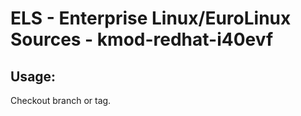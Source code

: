 # ELS - Enterprise Linux/EuroLinux Sources - kmod-redhat-i40evf
 
## Usage:
  Checkout branch or tag.
